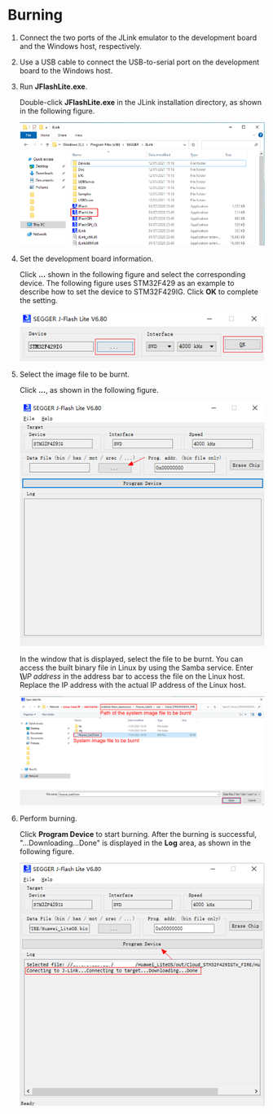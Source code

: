 # Burning<a name="EN-US_TOPIC_0308937180"></a>

1.  Connect the two ports of the JLink emulator to the development board and the Windows host, respectively.
2.  Use a USB cable to connect the USB-to-serial port on the development board to the Windows host.
3.  Run  **JFlashLite.exe**.

    Double-click  **JFlashLite.exe**  in the JLink installation directory, as shown in the following figure.

    ![](figures/run_JFlashLite.png)

4.  Set the development board information.

    Click  **...**  shown in the following figure and select the corresponding device. The following figure uses STM32F429 as an example to describe how to set the device to STM32F429IG. Click  **OK**  to complete the setting.

    ![](figures/set_device_in_jlink.png)

5.  Select the image file to be burnt.

    Click  **...**, as shown in the following figure.

    ![](figures/click_burn_button_in_JLink.png)

    In the window that is displayed, select the file to be burnt. You can access the built binary file in Linux by using the Samba service. Enter  **\\\\**_IP address_  in the address bar to access the file on the Linux host. Replace the IP address with the actual IP address of the Linux host.

    ![](figures/select_burn_file_in_JLink.png)

6.  Perform burning.

    Click  **Program Device**  to start burning. After the burning is successful, "...Downloading...Done" is displayed in the  **Log**  area, as shown in the following figure.

    ![](figures/burn_stm32_in_jlink.png)


